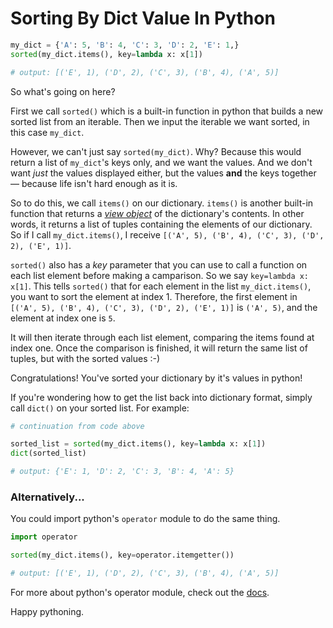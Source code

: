 # Sorting By Dict Value In Python

```python
my_dict = {'A': 5, 'B': 4, 'C': 3, 'D': 2, 'E': 1,}
sorted(my_dict.items(), key=lambda x: x[1])

# output: [('E', 1), ('D', 2), ('C', 3), ('B', 4), ('A', 5)]
```

So what's going on here?

First we call `sorted()` which is a built-in function in python that builds a new sorted list from an iterable. Then we input the iterable we want sorted, in this case `my_dict`.

However, we can't just say `sorted(my_dict)`. Why? Because this would return a list of `my_dict`'s keys only, and we want the values. And we don't want _just_ the values displayed either, but the values **and** the keys together — because life isn't hard enough as it is.

So to do this, we call `items()` on our dictionary. `items()` is another built-in function that returns a [_view object_](https://docs.python.org/3/library/stdtypes.html?highlight=items#dict-views) of the dictionary's contents. In other words, it returns a list of tuples containing the elements of our dictionary. So if I call `my_dict.items()`, I receive `[('A', 5), ('B', 4), ('C', 3), ('D', 2), ('E', 1)]`.

`sorted()` also has a _key_ parameter that you can use to call a function on each list element before making a camparison. So we say `key=lambda x: x[1]`. This tells `sorted()` that for each element in the list `my_dict.items()`, you want to sort the element at index 1. Therefore, the first element in `[('A', 5), ('B', 4), ('C', 3), ('D', 2), ('E', 1)]` is `('A', 5)`, and the element at index one is `5`.

It will then iterate through each list element, comparing the items found at index one. Once the comparison is finished, it will return the same list of tuples, but with the sorted values :-)

Congratulations! You've sorted your dictionary by it's values in python!

If you're wondering how to get the list back into dictionary format, simply call `dict()` on your sorted list. For example:

```python
# continuation from code above

sorted_list = sorted(my_dict.items(), key=lambda x: x[1])
dict(sorted_list)

# output: {'E': 1, 'D': 2, 'C': 3, 'B': 4, 'A': 5}
```



### Alternatively...

You could import python's `operator` module to do the same thing.

```python
import operator

sorted(my_dict.items(), key=operator.itemgetter())

# output: [('E', 1), ('D', 2), ('C', 3), ('B', 4), ('A', 5)]
```

For more about python's operator module, check out the [docs](https://docs.python.org/3/library/operator.html).

Happy pythoning.
